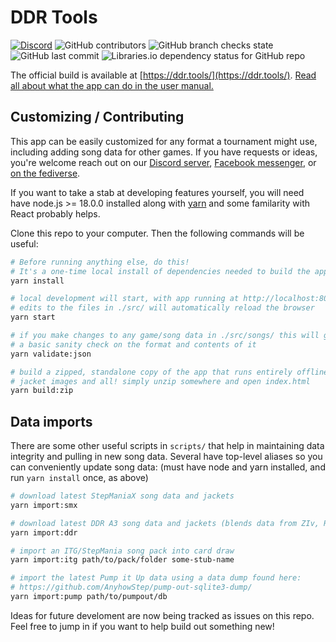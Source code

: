 # DDR Tools

[![Discord](https://img.shields.io/discord/1013159796024823898?label=discord&style=flat-square)](https://discord.gg/QPyEATsbP7) ![GitHub contributors](https://img.shields.io/github/contributors/noahm/ddrcarddraw?style=flat-square) ![GitHub branch checks state](https://img.shields.io/github/checks-status/noahm/ddrcarddraw/main?style=flat-square) ![GitHub last commit](https://img.shields.io/github/last-commit/noahm/ddrcarddraw?style=flat-square) ![Libraries.io dependency status for GitHub repo](https://img.shields.io/librariesio/github/noahm/DDRCardDraw?style=flat-square)

The official build is available at [https://ddr.tools/](https://ddr.tools/). [Read all about what the app can do in the user manual.](https://github.com/noahm/DDRCardDraw/blob/main/docs/readme.md)

## Customizing / Contributing

This app can be easily customized for any format a tournament might use, including adding song data for other games. If you have requests or ideas, you're welcome reach out on our [Discord server](https://discord.gg/QPyEATsbP7), [Facebook messenger](https://m.me/noah.manneschmidt), or [on the fediverse](https://mastodon.content.town/@noahm).

If you want to take a stab at developing features yourself, you will need have node.js >= 18.0.0 installed along with [yarn](https://yarnpkg.com/) and some familarity with React probably helps.

Clone this repo to your computer. Then the following commands will be useful:

```sh
# Before running anything else, do this!
# It's a one-time local install of dependencies needed to build the app.
yarn install

# local development will start, with app running at http://localhost:8080/
# edits to the files in ./src/ will automatically reload the browser
yarn start

# if you make changes to any game/song data in ./src/songs/ this will give
# a basic sanity check on the format and contents of it
yarn validate:json

# build a zipped, standalone copy of the app that runs entirely offline,
# jacket images and all! simply unzip somewhere and open index.html
yarn build:zip
```

## Data imports

There are some other useful scripts in `scripts/` that help in maintaining data integrity and pulling in new song data. Several have top-level aliases so you can conveniently update song data: (must have node and yarn installed, and run `yarn install` once, as above)

```sh
# download latest StepManiaX song data and jackets
yarn import:smx

# download latest DDR A3 song data and jackets (blends data from ZIv, RemyWiki, skillattack)
yarn import:ddr

# import an ITG/StepMania song pack into card draw
yarn import:itg path/to/pack/folder some-stub-name

# import the latest Pump it Up data using a data dump found here:
# https://github.com/AnyhowStep/pump-out-sqlite3-dump/
yarn import:pump path/to/pumpout/db
```

Ideas for future develoment are now being tracked as issues on this repo. Feel free to jump in if you want to help build out something new!

